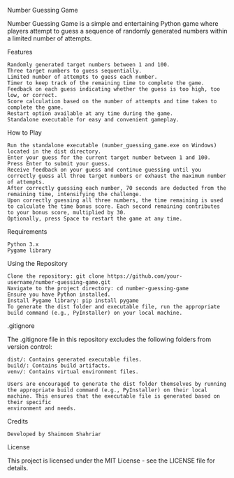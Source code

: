 Number Guessing Game

Number Guessing Game is a simple and entertaining Python game where players attempt to guess a sequence of randomly generated numbers within a limited number of attempts.

Features

    Randomly generated target numbers between 1 and 100.
    Three target numbers to guess sequentially.
    Limited number of attempts to guess each number.
    Timer to keep track of the remaining time to complete the game.
    Feedback on each guess indicating whether the guess is too high, too low, or correct.
    Score calculation based on the number of attempts and time taken to complete the game.
    Restart option available at any time during the game.
    Standalone executable for easy and convenient gameplay.

How to Play

    Run the standalone executable (number_guessing_game.exe on Windows) located in the dist directory.
    Enter your guess for the current target number between 1 and 100.
    Press Enter to submit your guess.
    Receive feedback on your guess and continue guessing until you correctly guess all three target numbers or exhaust the maximum number of attempts.
    After correctly guessing each number, 70 seconds are deducted from the remaining time, intensifying the challenge.
    Upon correctly guessing all three numbers, the time remaining is used to calculate the time bonus score. Each second remaining contributes to your bonus score, multiplied by 30.
    Optionally, press Space to restart the game at any time.

Requirements

    Python 3.x
    Pygame library

Using the Repository

    Clone the repository: git clone https://github.com/your-username/number-guessing-game.git
    Navigate to the project directory: cd number-guessing-game
    Ensure you have Python installed.
    Install Pygame library: pip install pygame
    To generate the dist folder and executable file, run the appropriate build command (e.g., PyInstaller) on your local machine.

.gitignore

The .gitignore file in this repository excludes the following folders from version control:

    dist/: Contains generated executable files.
    build/: Contains build artifacts.
    venv/: Contains virtual environment files.
    
    Users are encouraged to generate the dist folder themselves by running the appropriate build command (e.g., PyInstaller) on their local machine. This ensures that the executable file is generated based on their specific
    environment and needs.

Credits

    Developed by Shaimoom Shahriar

License

This project is licensed under the MIT License - see the LICENSE file for details.
